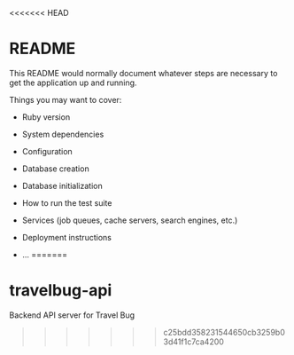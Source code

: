 <<<<<<< HEAD
# README

This README would normally document whatever steps are necessary to get the
application up and running.

Things you may want to cover:

* Ruby version

* System dependencies

* Configuration

* Database creation

* Database initialization

* How to run the test suite

* Services (job queues, cache servers, search engines, etc.)

* Deployment instructions

* ...
=======
# travelbug-api
Backend API server for Travel Bug 
>>>>>>> c25bdd358231544650cb3259b03d41f1c7ca4200
